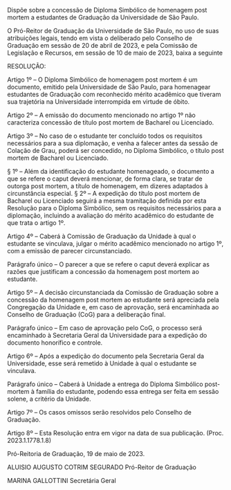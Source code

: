 Dispõe sobre a concessão de Diploma Simbólico de homenagem post mortem a estudantes de Graduação da Universidade de São Paulo.

O Pró-Reitor de Graduação da Universidade de São Paulo, no uso de suas atribuições legais, tendo em vista o deliberado pelo Conselho de Graduação em sessão de 20 de abril de 2023, e pela Comissão de Legislação e Recursos, em sessão de 10 de maio de 2023, baixa a seguinte

RESOLUÇÃO:

Artigo 1º – O Diploma Simbólico de homenagem post mortem é um documento, emitido pela Universidade de São Paulo, para homenagear estudantes de Graduação com reconhecido mérito acadêmico que tiveram sua trajetória na Universidade interrompida em virtude de óbito.

Artigo 2º – A emissão do documento mencionado no artigo 1º não caracteriza concessão de título post mortem de Bacharel ou Licenciado.

Artigo 3º – No caso de o estudante ter concluído todos os requisitos necessários para a sua diplomação, e venha a falecer antes da sessão de Colação de Grau, poderá ser concedido, no Diploma Simbólico, o título post mortem de Bacharel ou Licenciado.

§ 1º – Além da identificação do estudante homenageado, o documento a que se refere o caput deverá mencionar, de forma clara, se tratar de outorga post mortem, a título de homenagem, em dizeres adaptados à circunstância especial.
§ 2º – A expedição do título post mortem de Bacharel ou Licenciado seguirá a mesma tramitação definida por esta Resolução para o Diploma Simbólico, sem os requisitos necessários para a diplomação, incluindo a avaliação do mérito acadêmico do estudante de que trata o artigo 1º.

Artigo 4º – Caberá à Comissão de Graduação da Unidade à qual o estudante se vinculava, julgar o mérito acadêmico mencionado no artigo 1º, com a emissão de parecer circunstanciado.

Parágrafo único – O parecer a que se refere o caput deverá explicar as razões que justificam a concessão da homenagem post mortem ao estudante.

Artigo 5º – A decisão circunstanciada da Comissão de Graduação sobre a concessão da homenagem post mortem ao estudante será apreciada pela Congregação da Unidade e, em caso de aprovação, será encaminhada ao Conselho de Graduação (CoG) para a deliberação final.

Parágrafo único – Em caso de aprovação pelo CoG, o processo será encaminhado à Secretaria Geral da Universidade para a expedição do documento honorífico e controle.

Artigo 6º – Após a expedição do documento pela Secretaria Geral da Universidade, esse será remetido à Unidade à qual o estudante se vinculava.

Parágrafo único – Caberá à Unidade a entrega do Diploma Simbólico post-mortem à família do estudante, podendo essa entrega ser feita em sessão solene, a critério da Unidade.

Artigo 7º – Os casos omissos serão resolvidos pelo Conselho de Graduação.

Artigo 8º – Esta Resolução entra em vigor na data de sua publicação. (Proc. 2023.1.1778.1.8)

Pró-Reitoria de Graduação, 19 de maio de 2023.

ALUISIO AUGUSTO COTRIM SEGURADO
Pró-Reitor de Graduação

MARINA GALLOTTINI
Secretária Geral